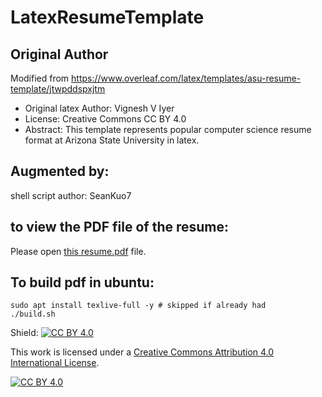 # LatexResumeTemplate

## Original Author

Modified from https://www.overleaf.com/latex/templates/asu-resume-template/jtwpddspxjtm

- Original latex Author: Vignesh V Iyer
- License: Creative Commons CC BY 4.0
- Abstract: This template represents popular computer science resume format at Arizona State University in latex.


## Augmented by:
shell script author: SeanKuo7

## to view the PDF file of the resume:

Please open [this resume.pdf](https://github.com/SeanKuo7/LatexResumeTemplate/blob/main/Sean.Bailey.Resume.pdf) file.

## To build pdf in ubuntu:

```
sudo apt install texlive-full -y # skipped if already had
./build.sh
```

Shield: [![CC BY 4.0][cc-by-shield]][cc-by]

This work is licensed under a
[Creative Commons Attribution 4.0 International License][cc-by].

[![CC BY 4.0][cc-by-image]][cc-by]

[cc-by]: http://creativecommons.org/licenses/by/4.0/
[cc-by-image]: https://i.creativecommons.org/l/by/4.0/88x31.png
[cc-by-shield]: https://img.shields.io/badge/License-CC%20BY%204.0-lightgrey.svg